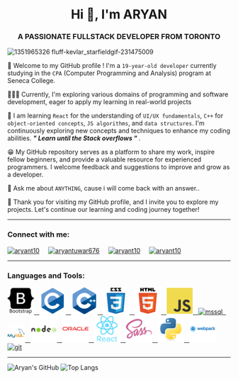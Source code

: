 <h1 align="center">Hi 👋, I'm ARYAN</h1>
<h3 align="center">A PASSIONATE FULLSTACK DEVELOPER FROM TORONTO </h3>

![1351965326 fluff-kevlar_starfieldgif-231475009](https://github.com/AryanT10/AryanT10/assets/59858427/75ddeeef-a805-47fd-acde-1d76be3f0493)

🚀 Welcome to my GitHub profile ! I'm a `19-year-old developer` currently studying in the `CPA` (Computer Programming and Analysis) program at Seneca College.

🧑🏻‍💻 Currently, I'm exploring various domains of programming and software development, eager to apply my learning in real-world projects

🔭 I am learning `React` for the understanding of `UI/UX fundamentals`, `C++` for `object-oriented concepts`, `JS algorithms`, and `data structures`. I'm continuously exploring new concepts and techniques to enhance my coding abilities. <b> <i> " Learn until the Stack overflows " </i> </b>.

😁 My GitHub repository serves as a platform to share my work, inspire fellow beginners, and provide a valuable resource for experienced programmers. I welcome feedback and suggestions to improve and grow as a developer.

💬 Ask me about `ANYTHING`, cause i will come back with an answer..

🦉 Thank you for visiting my GitHub profile, and I invite you to explore my projects. Let's continue our learning and coding journey together!

<hr>
<h3 align="left">Connect with me:</h3>
<p align="left">
<a href="https://stackoverflow.com/users/aryant10" target="blank"><img align="center" src="https://raw.githubusercontent.com/rahuldkjain/github-profile-readme-generator/master/src/images/icons/Social/stack-overflow.svg" alt="aryant10" height="50" width="50" /></a> &nbsp &nbsp
<a href="https://www.hackerrank.com/aryantuwar676" target="blank"><img align="center" src="https://raw.githubusercontent.com/rahuldkjain/github-profile-readme-generator/master/src/images/icons/Social/hackerrank.svg" alt="aryantuwar676" height="50" width="50" /></a> &nbsp &nbsp
<a href="https://www.leetcode.com/aryant10" target="blank"><img align="center" src="https://raw.githubusercontent.com/rahuldkjain/github-profile-readme-generator/master/src/images/icons/Social/leet-code.svg" alt="aryant10" height="50" width="50" /></a> &nbsp &nbsp
<a href="https://twitter.com/AryanT020104" target="blank"><img align="center" src="https://raw.githubusercontent.com/rahuldkjain/github-profile-readme-generator/master/src/images/icons/Social/twitter.svg" alt="aryant10" height="50" width="50" /></a>
</p>

  <hr>
 <h3 align="left">Languages and Tools:</h3>
<p align="left"> <a href="https://getbootstrap.com" target="_blank" rel="noreferrer"> <img src="https://raw.githubusercontent.com/devicons/devicon/master/icons/bootstrap/bootstrap-plain-wordmark.svg" alt="bootstrap" width="60" height="60"/> </a> <a href="https://www.cprogramming.com/" target="_blank" rel="noreferrer"> &nbsp <img src="https://raw.githubusercontent.com/devicons/devicon/master/icons/c/c-original.svg" alt="c" width="60" height="60"/> </a> <a href="https://www.w3schools.com/cpp/" target="_blank" rel="noreferrer"> &nbsp <img src="https://raw.githubusercontent.com/devicons/devicon/master/icons/cplusplus/cplusplus-original.svg" alt="cplusplus" width="60" height="60"/> </a> <a href="https://www.w3schools.com/css/" target="_blank" rel="noreferrer"> &nbsp <img src="https://raw.githubusercontent.com/devicons/devicon/master/icons/css3/css3-original-wordmark.svg" alt="css3" width="60" height="60"/> </a> <a href="https://expressjs.com" target="_blank" rel="noreferrer"> &nbsp <img src="https://raw.githubusercontent.com/devicons/devicon/master/icons/html5/html5-original-wordmark.svg" alt="html5" width="60" height="60"/> </a> <a href="https://developer.mozilla.org/en-US/docs/Web/JavaScript" target="_blank" rel="noreferrer"> &nbsp <img src="https://raw.githubusercontent.com/devicons/devicon/master/icons/javascript/javascript-original.svg" alt="javascript" width="60" height="60"/> </a> <a href="https://www.microsoft.com/en-us/sql-server" target="_blank" rel="noreferrer"> &nbsp <img src="https://www.svgrepo.com/show/303229/microsoft-sql-server-logo.svg" alt="mssql" width="60" height="60"/> </a> <a href="https://www.mysql.com/" target="_blank" rel="noreferrer"> &nbsp <img src="https://raw.githubusercontent.com/devicons/devicon/master/icons/mysql/mysql-original-wordmark.svg" alt="mysql" width="40" height="40"/> </a> <a href="https://nodejs.org" target="_blank" rel="noreferrer"> &nbsp <img src="https://raw.githubusercontent.com/devicons/devicon/master/icons/nodejs/nodejs-original-wordmark.svg" alt="nodejs" width="60" height="60"/> </a> <a href="https://www.oracle.com/" target="_blank" rel="noreferrer"> &nbsp <img src="https://raw.githubusercontent.com/devicons/devicon/master/icons/oracle/oracle-original.svg" alt="oracle" width="60" height="60"/> </a> <a href="https://reactjs.org/" target="_blank" rel="noreferrer"> &nbsp <img src="https://raw.githubusercontent.com/devicons/devicon/master/icons/react/react-original-wordmark.svg" alt="react" width="60" height="60"/> </a> <a href="https://sass-lang.com" target="_blank" rel="noreferrer"> &nbsp <img src="https://raw.githubusercontent.com/devicons/devicon/master/icons/sass/sass-original.svg" alt="sass" width="60" height="60"/> </a> <a href="https://www.python.org" target="_blank" rel="noreferrer"> &nbsp <img src="https://raw.githubusercontent.com/devicons/devicon/master/icons/python/python-original.svg" alt="python" width="60" height="60"/> </a> <a href="https://webpack.js.org" target="_blank" rel="noreferrer"> &nbsp <img src="https://raw.githubusercontent.com/devicons/devicon/d00d0969292a6569d45b06d3f350f463a0107b0d/icons/webpack/webpack-original-wordmark.svg" alt="webpack" width="60" height="60"/> </a><a href="https://git-scm.com/" target="_blank" rel="noreferrer"> <img src="https://www.vectorlogo.zone/logos/git-scm/git-scm-icon.svg" alt="git" width="60" height="60"/> </a> </p> <hr>

 
![Aryan's GitHub](https://github-readme-stats.vercel.app/api?username=AryanT10&theme=highcontrast&show_icons=true) 
![Top Langs](https://github-readme-stats.vercel.app/api/top-langs/?username=AryanT10&layout=compact&hide=less,html,css,scss&theme=highcontrast)

<!---
AryanT10/AryanT10 is a ✨ special ✨ repository because its `README.md` (this file) appears on your GitHub profile.
You can click the Preview link to take a look at your changes.
--->
